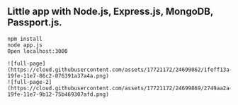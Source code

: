 Little app with Node.js, Express.js, MongoDB, Passport.js.
-----
    npm install
    node app.js
    Open localhost:3000

    ![full-page](https://cloud.githubusercontent.com/assets/17721172/24699862/1feff13a-19fe-11e7-86c2-076391a37a4a.png)
    ![full-page-2](https://cloud.githubusercontent.com/assets/17721172/24699869/2749aa2a-19fe-11e7-9b12-75b469307afd.png)